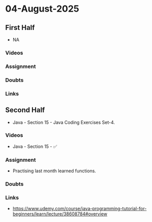 # 04-August-2025

## First Half
- NA
### Videos

### Assignment

### Doubts

### Links


## Second Half

- Java - Section 15 - Java Coding Exercises Set-4.

### Videos
 - Java - Section 15 - ✅

### Assignment

- Practising last month learned functions.

### Doubts

### Links
- https://www.udemy.com/course/java-programming-tutorial-for-beginners/learn/lecture/38608784#overview
